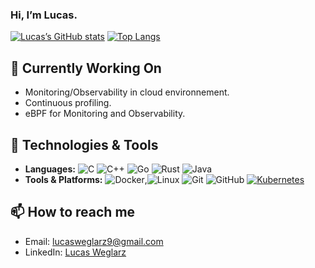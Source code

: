 ### Hi, I’m Lucas.

[![Lucas’s GitHub stats](https://github-readme-stats.vercel.app/api?username=luweglarz&show_icons=true&theme=tokyonight)](https://github.com/luweglarz)
[![Top Langs](https://github-readme-stats.vercel.app/api/top-langs/?username=luweglarz&layout=compact&theme=tokyonight)](https://github.com/luweglarz)

## 🚀 Currently Working On
- Monitoring/Observability in cloud environnement.
- Continuous profiling.
- eBPF for Monitoring and Observability.

## 🔧 Technologies & Tools

*   **Languages:** ![C](https://img.shields.io/badge/C-%2300599C.svg?style=for-the-badge&logo=c&logoColor=white)
![C++](https://img.shields.io/badge/C++-%2300599C.svg?style=for-the-badge&logo=c%2B%2B&logoColor=white)
![Go](https://img.shields.io/badge/Go-%2300ADD8.svg?style=for-the-badge&logo=go&logoColor=white)
![Rust](https://img.shields.io/badge/Rust-%23000000.svg?style=for-the-badge&logo=rust&logoColor=white)
![Java](https://img.shields.io/badge/Java-%23ED8B00.svg?style=for-the-badge&logo=java&logoColor=white)
*   **Tools & Platforms:** ![Docker](https://img.shields.io/badge/Docker-%230db7ed.svg?style=for-the-badge&logo=docker&logoColor=white),![Linux](https://img.shields.io/badge/Linux-FCC624?style=for-the-badge&logo=linux&logoColor=black)
![Git](https://img.shields.io/badge/Git-%23F05033.svg?style=for-the-badge&logo=git&logoColor=white)
![GitHub](https://img.shields.io/badge/GitHub-%23121011.svg?style=for-the-badge&logo=github&logoColor=white)
[![Kubernetes](https://img.shields.io/badge/Kubernetes-326CE5?logo=kubernetes&logoColor=fff)](#)


## 📫 How to reach me
- Email: [lucasweglarz9@gmail.com](mailto:lucasweglarz9@gmail.com)
- LinkedIn: [Lucas Weglarz](https://www.linkedin.com/in/lucas-weglarz)
